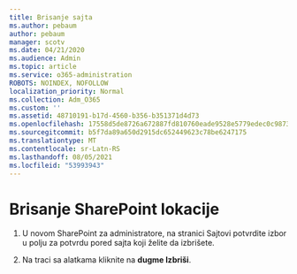 ```yaml
---
title: Brisanje sajta
ms.author: pebaum
author: pebaum
manager: scotv
ms.date: 04/21/2020
ms.audience: Admin
ms.topic: article
ms.service: o365-administration
ROBOTS: NOINDEX, NOFOLLOW
localization_priority: Normal
ms.collection: Adm_O365
ms.custom: ''
ms.assetid: 48710191-b17d-4560-b356-b351371d4d73
ms.openlocfilehash: 17558d5de8726a672887fd810760eade9528e5779edec0c98735df17d1e5ccc3
ms.sourcegitcommit: b5f7da89a650d2915dc652449623c78be6247175
ms.translationtype: MT
ms.contentlocale: sr-Latn-RS
ms.lasthandoff: 08/05/2021
ms.locfileid: "53993943"
---
```

# <a name="delete-a-sharepoint-site"></a>Brisanje SharePoint lokacije

1. U novom SharePoint za administratore, na stranici Sajtovi potvrdite izbor u polju za potvrdu pored sajta koji želite da izbrišete.
    
2. Na traci sa alatkama kliknite na **dugme Izbriši**.
    

